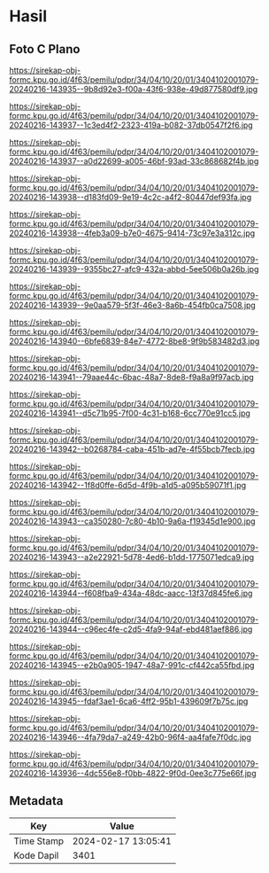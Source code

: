 # Hasil

## Foto C Plano

https://sirekap-obj-formc.kpu.go.id/4f63/pemilu/pdpr/34/04/10/20/01/3404102001079-20240216-143935--9b8d92e3-f00a-43f6-938e-49d877580df9.jpg

https://sirekap-obj-formc.kpu.go.id/4f63/pemilu/pdpr/34/04/10/20/01/3404102001079-20240216-143937--1c3ed4f2-2323-419a-b082-37db0547f2f6.jpg

https://sirekap-obj-formc.kpu.go.id/4f63/pemilu/pdpr/34/04/10/20/01/3404102001079-20240216-143937--a0d22699-a005-46bf-93ad-33c868682f4b.jpg

https://sirekap-obj-formc.kpu.go.id/4f63/pemilu/pdpr/34/04/10/20/01/3404102001079-20240216-143938--d183fd09-9e19-4c2c-a4f2-80447def93fa.jpg

https://sirekap-obj-formc.kpu.go.id/4f63/pemilu/pdpr/34/04/10/20/01/3404102001079-20240216-143938--4feb3a09-b7e0-4675-9414-73c97e3a312c.jpg

https://sirekap-obj-formc.kpu.go.id/4f63/pemilu/pdpr/34/04/10/20/01/3404102001079-20240216-143939--9355bc27-afc9-432a-abbd-5ee506b0a26b.jpg

https://sirekap-obj-formc.kpu.go.id/4f63/pemilu/pdpr/34/04/10/20/01/3404102001079-20240216-143939--9e0aa579-5f3f-46e3-8a6b-454fb0ca7508.jpg

https://sirekap-obj-formc.kpu.go.id/4f63/pemilu/pdpr/34/04/10/20/01/3404102001079-20240216-143940--6bfe6839-84e7-4772-8be8-9f9b583482d3.jpg

https://sirekap-obj-formc.kpu.go.id/4f63/pemilu/pdpr/34/04/10/20/01/3404102001079-20240216-143941--79aae44c-6bac-48a7-8de8-f9a8a9f97acb.jpg

https://sirekap-obj-formc.kpu.go.id/4f63/pemilu/pdpr/34/04/10/20/01/3404102001079-20240216-143941--d5c71b95-7f00-4c31-b168-6cc770e91cc5.jpg

https://sirekap-obj-formc.kpu.go.id/4f63/pemilu/pdpr/34/04/10/20/01/3404102001079-20240216-143942--b0268784-caba-451b-ad7e-4f55bcb7fecb.jpg

https://sirekap-obj-formc.kpu.go.id/4f63/pemilu/pdpr/34/04/10/20/01/3404102001079-20240216-143942--1f8d0ffe-6d5d-4f9b-a1d5-a095b59071f1.jpg

https://sirekap-obj-formc.kpu.go.id/4f63/pemilu/pdpr/34/04/10/20/01/3404102001079-20240216-143943--ca350280-7c80-4b10-9a6a-f19345d1e900.jpg

https://sirekap-obj-formc.kpu.go.id/4f63/pemilu/pdpr/34/04/10/20/01/3404102001079-20240216-143943--a2e22921-5d78-4ed6-b1dd-1775071edca9.jpg

https://sirekap-obj-formc.kpu.go.id/4f63/pemilu/pdpr/34/04/10/20/01/3404102001079-20240216-143944--f608fba9-434a-48dc-aacc-13f37d845fe6.jpg

https://sirekap-obj-formc.kpu.go.id/4f63/pemilu/pdpr/34/04/10/20/01/3404102001079-20240216-143944--c96ec4fe-c2d5-4fa9-94af-ebd481aef886.jpg

https://sirekap-obj-formc.kpu.go.id/4f63/pemilu/pdpr/34/04/10/20/01/3404102001079-20240216-143945--e2b0a905-1947-48a7-991c-cf442ca55fbd.jpg

https://sirekap-obj-formc.kpu.go.id/4f63/pemilu/pdpr/34/04/10/20/01/3404102001079-20240216-143945--fdaf3ae1-6ca6-4ff2-95b1-439609f7b75c.jpg

https://sirekap-obj-formc.kpu.go.id/4f63/pemilu/pdpr/34/04/10/20/01/3404102001079-20240216-143946--4fa79da7-a249-42b0-96f4-aa4fafe7f0dc.jpg

https://sirekap-obj-formc.kpu.go.id/4f63/pemilu/pdpr/34/04/10/20/01/3404102001079-20240216-143936--4dc556e8-f0bb-4822-9f0d-0ee3c775e66f.jpg


## Metadata

| Key        | Value               |
| ---------- | ------------------- |
| Time Stamp | 2024-02-17 13:05:41 |
| Kode Dapil | 3401                |



